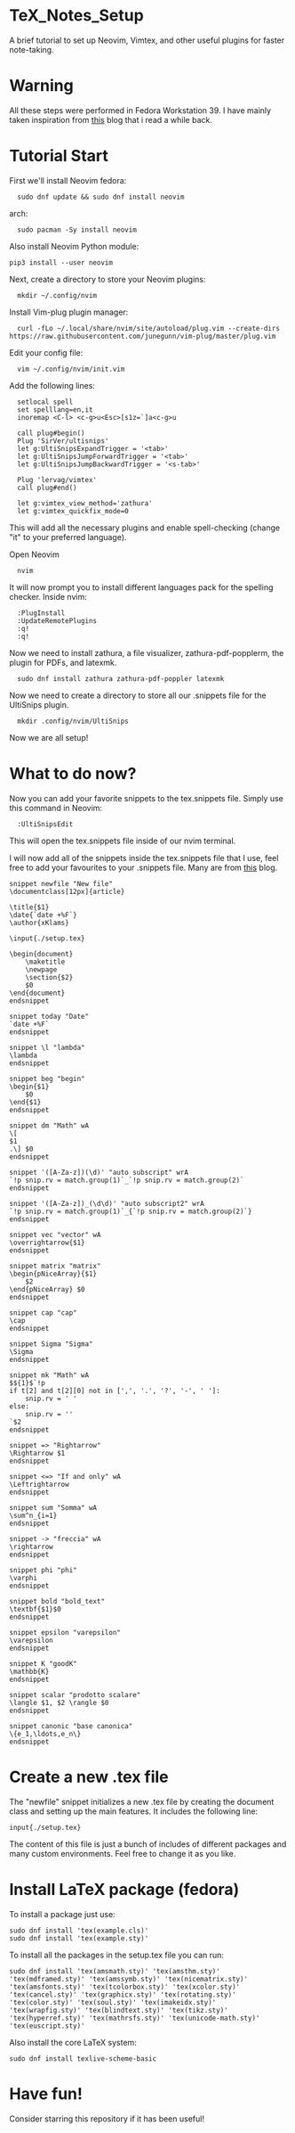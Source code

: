 # TeX_Notes_Setup
A brief tutorial to set up Neovim, Vimtex, and other useful plugins for faster note-taking.

# Warning
All these steps were performed in Fedora Workstation 39.
I have mainly taken inspiration from [this](https://castel.dev/post/lecture-notes-1/) blog that i read a while back.

# Tutorial Start
First we'll install Neovim
fedora:

      sudo dnf update && sudo dnf install neovim

arch:

      sudo pacman -Sy install neovim

Also install Neovim Python module:

    pip3 install --user neovim

Next, create a directory to store your Neovim plugins:

      mkdir ~/.config/nvim

Install Vim-plug plugin manager:

      curl -fLo ~/.local/share/nvim/site/autoload/plug.vim --create-dirs https://raw.githubusercontent.com/junegunn/vim-plug/master/plug.vim

Edit your config file:

      vim ~/.config/nvim/init.vim

Add the following lines:

      setlocal spell
      set spelllang=en,it
      inoremap <C-l> <c-g>u<Esc>[s1z=`]a<c-g>u

      call plug#begin()
      Plug 'SirVer/ultisnips'
      let g:UltiSnipsExpandTrigger = '<tab>'
      let g:UltiSnipsJumpForwardTrigger = '<tab>'
      let g:UltiSnipsJumpBackwardTrigger = '<s-tab>'
      
      Plug 'lervag/vimtex'
      call plug#end()
      
      let g:vimtex_view_method='zathura'
      let g:vimtex_quickfix_mode=0

This will add all the necessary plugins and enable spell-checking (change "it" to your preferred language).

Open Neovim

      nvim

It will now prompt you to install different languages pack for the spelling checker.
Inside nvim:

      :PlugInstall
      :UpdateRemotePlugins
      :q!
      :q!

Now we need to install zathura, a file visualizer, zathura-pdf-popplerm, the plugin for PDFs, and latexmk.

      sudo dnf install zathura zathura-pdf-poppler latexmk

Now we need to create a directory to store all our .snippets file for the UltiSnips plugin.

      mkdir .config/nvim/UltiSnips

Now we are all setup!

# What to do now?
Now you can add your favorite snippets to the tex.snippets file. Simply use this command in Neovim:

      :UltiSnipsEdit

This will open the tex.snippets file inside of our nvim terminal.

I will now add all of the snippets inside the tex.snippets file that I use, feel free to add your favourites to your .snippets file. Many are from [this](https://castel.dev/post/lecture-notes-1/) blog.

```
snippet newfile "New file"
\documentclass[12px]{article}

\title{$1}
\date{`date +%F`}
\author{xKlams}

\input{./setup.tex}

\begin{document}
	\maketitle
	\newpage
	\section{$2}
	$0
\end{document}
endsnippet

snippet today "Date"
`date +%F`
endsnippet

snippet \l "lambda"
\lambda
endsnippet

snippet beg "begin"
\begin{$1}
	$0
\end{$1}
endsnippet

snippet dm "Math" wA
\[
$1
.\] $0
endsnippet

snippet '([A-Za-z])(\d)' "auto subscript" wrA
`!p snip.rv = match.group(1)`_`!p snip.rv = match.group(2)`
endsnippet

snippet '([A-Za-z])_(\d\d)' "auto subscript2" wrA
`!p snip.rv = match.group(1)`_{`!p snip.rv = match.group(2)`}
endsnippet

snippet vec "vector" wA
\overrightarrow{$1}
endsnippet

snippet matrix "matrix"
\begin{pNiceArray}{$1}
	$2
\end{pNiceArray} $0
endsnippet

snippet cap "cap"
\cap
endsnippet

snippet Sigma "Sigma"
\Sigma
endsnippet

snippet mk "Math" wA
$${1}$`!p
if t[2] and t[2][0] not in [',', '.', '?', '-', ' ']:
    snip.rv = ' '
else:
    snip.rv = ''
`$2
endsnippet

snippet => "Rightarrow"
\Rightarrow $1
endsnippet

snippet <=> "If and only" wA
\Leftrightarrow
endsnippet

snippet sum "Somma" wA
\sum^n_{i=1}
endsnippet

snippet -> "freccia" wA
\rightarrow
endsnippet

snippet phi "phi" 
\varphi
endsnippet

snippet bold "bold_text" 
\textbf{$1}$0
endsnippet

snippet epsilon "varepsilon" 
\varepsilon
endsnippet

snippet K "goodK"
\mathbb{K}
endsnippet

snippet scalar "prodotto scalare" 
\langle $1, $2 \rangle $0
endsnippet

snippet canonic "base canonica"
\{e_1,\ldots,e_n\}
endsnippet

```

# Create a new .tex file

The "newfile" snippet initializes a new .tex file by creating the document class and setting up the main features. It includes the following line:

	input{./setup.tex}

The content of this file is just a bunch of includes of different packages and many custom environments. Feel free to change it as you like.

# Install LaTeX package (fedora)

To install a package just use:

	sudo dnf install 'tex(example.cls)' 
	sudo dnf install 'tex(example.sty)'

To install all the packages in the setup.tex file you can run:

	sudo dnf install 'tex(amsmath.sty)' 'tex(amsthm.sty)' 'tex(mdframed.sty)' 'tex(amssymb.sty)' 'tex(nicematrix.sty)' 'tex(amsfonts.sty)' 'tex(tcolorbox.sty)' 'tex(xcolor.sty)' 'tex(cancel.sty)' 'tex(graphicx.sty)' 'tex(rotating.sty)' 'tex(color.sty)' 'tex(soul.sty)' 'tex(imakeidx.sty)' 'tex(wrapfig.sty)' 'tex(blindtext.sty)' 'tex(tikz.sty)' 'tex(hyperref.sty)' 'tex(mathrsfs.sty)' 'tex(unicode-math.sty)' 'tex(euscript.sty)'

 Also install the core LaTeX system:
 
 	sudo dnf install texlive-scheme-basic

  # Have fun!

  Consider starring this repository if it has been useful!

